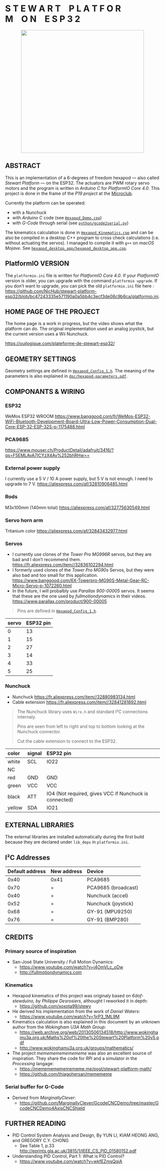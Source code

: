 
# S T E W A R T    P L A T F O R M    O N    E S P 3 2

<p align="center">
<img height=400px src="https://raw.githubusercontent.com/NicHub/stewart-platform-esp32/master/doc/stewart-plateform-ouilogique.jpg" />
</p>

## ABSTRACT

This is an implementation of a 6-degrees of freedom hexapod — also called *Stewart Platform* — on the ESP32. The actuators are PWM rotary servo motors and the program is written in *Arduino C* for *PlatformIO Core 4.0*. This project is done in the frame of the *P19 project* at the [Microclub](https://microclub.ch).

Currently the platform can be operated:

 - with a *Nunchuck*
 - with *Arduino C* code (see [`Hexapod_Demo.cpp`](https://github.com/NicHub/stewart-platform-esp32/blob/master/src/Hexapod_Demo.cpp))
 - with *G-Code* through serial (see [`python/gcode2serial.py`](https://github.com/NicHub/stewart-platform-esp32/blob/master/python/gcode2serial.py))

The kinematics calculation is done in [`Hexapod_Kinematics.cpp`](https://github.com/NicHub/stewart-platform-esp32/blob/master/src/Hexapod_Kinematics.cpp) and can be also be compiled in a desktop C++ program to cross check calculations (i.e. without actuating the servos). I managed to compile it with `g++` on *macOS Mojave*. See [`hexapod_desktop_app/hexapod_desktop_app.cpp`](https://github.com/NicHub/stewart-platform-esp32/blob/master/hexapod_desktop_app/hexapod_desktop_app.cpp).

## PlatformIO VERSION

The `platformio.ini` file is written for *PlatformIO Core 4.0*. If your *PlatformIO* version is older, you can upgrade with the command `platformio upgrade`. If you don’t want to upgrade, you can pick the old `platformio.ini` file here : <https://github.com/NicHub/stewart-platform-esp32/blob/bc47243335e571190a0a5bb4c3ecf3de08c9b6ca/platformio.ini>.

## HOME PAGE OF THE PROJECT

The home page is a work in progress, but the video shows what the platform can do. The original implementation used an analog joystick, but the current version uses a Wii Nunchuck.

<https://ouilogique.com/plateforme-de-stewart-esp32/>

## GEOMETRY SETTINGS

Geometry settings are defined in [`Hexapod_Config_1.h`](https://github.com/NicHub/stewart-platform-esp32/blob/master/src/Hexapod_Config_1.h). The meaning of the parameters is also explained in [`doc/hexapod-parameters.pdf`](https://github.com/NicHub/stewart-platform-esp32/blob/master/doc/hexapod-parameters.pdf).

## COMPONANTS & WIRING

### ESP32

WeMos ESP32 WROOM <https://www.banggood.com/fr/WeMos-ESP32-WiFi-Bluetooth-Development-Board-Ultra-Low-Power-Consumption-Dual-Core-ESP-32-ESP-32S-p-1175488.html>

### PCA9685

<https://www.mouser.ch/ProductDetail/adafruit/3416/?qs=F5EMLAvA7ICYzX4Av%252bhRHw==>

### External power supply

I currently use a 5 V / 10 A power supply, but 5 V is not enough. I need to upgrade to 7 V. <https://aliexpress.com/af/32810906485.html>

### Rods

M3x100mm (140mm total) <https://aliexpress.com/af/32775630549.html>

### Servo horn arm

Tritanium color <https://aliexpress.com/af/32843432977.html>

### Servos

 - I currently use clones of the *Tower Pro MG996R* servos, but they are bad and I don’t recommend them. <https://fr.aliexpress.com/item//32636102294.html>
 - I formerly used clones of the *Tower Pro MG90s* Servos, but they were also bad and too small for this application. <https://www.banggood.com/6X-Towerpro-MG90S-Metal-Gear-RC-Micro-Servo-p-1072260.html>
 - In the future, I will probalbly use *Parallax 900-00005* servos. It seems that these are the one used by *fullmotiondynamics* in their videos. <https://www.parallax.com/product/900-00005>

> Pins are defined in [`Hexapod_Config_1.h`](https://github.com/NicHub/stewart-platform-esp32/blob/master/src/Hexapod_Config_1.h).

| servo | ESP32 pin |
| :---- | :-------- |
| 0     | 13        |
| 1     | 15        |
| 2     | 27        |
| 3     | 14        |
| 4     | 33        |
| 5     | 25        |

 ### Nunchuck

 - Nunchuck <https://fr.aliexpress.com/item//32880983134.html>
 - Cable extension <https://fr.aliexpress.com/item//32841281892.html>

> The Nunchuck library uses `Wire.h` and standard I²C connections internaly.
>
> Pins are seen from left to right and top to bottom looking at the Nunchuck connector.
>
> Cut the cable extension to connect to the ESP32.


| color  | signal | ESP32 pin                                              |
| :----- | :----- | :----------------------------------------------------- |
| white  | SCL    | IO22                                                   |
| NC     |        |                                                        |
| red    | GND    | GND                                                    |
| green  | VCC    | VCC                                                    |
| black  | ATT    | IO4 (Not required, gives VCC if Nunchuck is connected) |
| yellow | SDA    | IO21                                                   |

## EXTERNAL LIBRARIES

The external libraries are installed automatically during the first build because they are declared under `lib_deps` in `platformio.ini`.

## I²C Addresses

| Default address | New address   | Device                 |
| :---            | :---          | :----                  |
| 0x40            | 0x41          | PCA9685                |
| 0x70            | =             | PCA9685 (broadcast)    |
| 0x40            | =             | Nunchuck (accel)       |
| 0x52            | =             | Nunchuck (joystick)    |
| 0x68            | =             | GY-91 (MPU9250)        |
| 0x76            | =             | GY-91 (BMP280)         |

## CREDITS

### Primary source of inspiration

 - San-José State University / Full Motion Dynamics:
    - <https://www.youtube.com/watch?v=j4OmVLc_oDw>
    - <http://fullmotiondynamics.com>

### Kinematics

 - Hexapod kinematics of this project was originaly based on *6dof-stewduino, by Philippe Desrosiers*, althought I reworked it in depth:
    - <https://github.com/xoxota99/stewy>
 - He derived his implementation from the work of *Daniel Waters*:
    - <https://www.youtube.com/watch?v=1jrP3_1ML9M>
 - Kinematics calculation is also explained in this document by an unknown author from the *Wokingham U3A Math Group*:
    - <https://web.archive.org/web/20130506134518/http://www.wokinghamu3a.org.uk/Maths%20of%20the%20Stewart%20Platform%20v5.pdf>
    - <http://www.wokinghamu3a.org.uk/groups/mathematics/>
 - The project *memememememememe* was also an excellent source of inspiration. They share the code for *RPi* and a simulator in the *Processing* langage:
    - <https://memememememememe.me/post/stewart-platform-math/>
    - <https://github.com/thiagohersan/memememe>

### Serial buffer for G-Code

 - Derived from *MarginallyClever*:
   - <https://github.com/MarginallyClever/GcodeCNCDemo/tree/master/GcodeCNCDemo4AxisCNCShield>

## FURTHER READING

 - PID Control System Analysis and Design, By YUN LI, KIAM HEONG ANG, and GREGORY C.Y. CHONG
   - See Table 1, p.33 <http://eprints.gla.ac.uk/3815/1/IEEE_CS_PID_01580152.pdf>
 - Understanding PID Control, Part 1: What is PID Control?
   - <https://www.youtube.com/watch?v=wkfEZmsQqiA>

